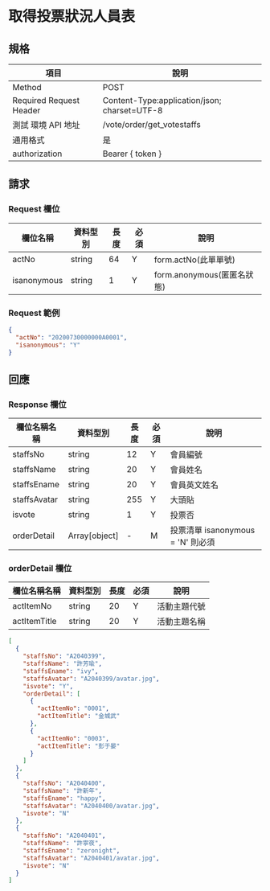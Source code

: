 # 取得投票狀況人員表

## 規格

| 項目                    | 說明                                         |
| ----------------------- | -------------------------------------------- |
| Method                  | POST                                         |
| Required Request Header | Content-Type:application/json; charset=UTF-8 |
| 測試 環境 API 地址      | /vote/order/get_votestaffs                   |
| 通用格式                | 是                                           |
| authorization           | Bearer { token }                             |

## 請求

### Request 欄位

| 欄位名稱    | 資料型別 | 長度 | 必須 | 說明                       |
| ----------- | -------- | ---- | ---- | -------------------------- |
| actNo       | string   | 64   | Y    | form.actNo(此單單號)       |
| isanonymous | string   | 1    | Y    | form.anonymous(匿匿名狀態) |

### Request 範例

```json
{
  "actNo": "20200730000000A0001",
  "isanonymous": "Y"
}
```

## 回應

### Response 欄位

| 欄位名稱名稱 | 資料型別      | 長度 | 必須 | 說明                              |
| ------------ | ------------- | ---- | ---- | --------------------------------- |
| staffsNo     | string        | 12   | Y    | 會員編號                          |
| staffsName   | string        | 20   | Y    | 會員姓名                          |
| staffsEname  | string        | 20   | Y    | 會員英文姓名                      |
| staffsAvatar | string        | 255  | Y    | 大頭貼                            |
| isvote       | string        | 1    | Y    | 投票否                            |
| orderDetail  | Array[object] | -    | M    | 投票清單 isanonymous = 'N' 則必須 |

### orderDetail 欄位

| 欄位名稱名稱 | 資料型別 | 長度 | 必須 | 說明         |
| ------------ | -------- | ---- | ---- | ------------ |
| actItemNo    | string   | 20   | Y    | 活動主題代號 |
| actItemTitle | string   | 20   | Y    | 活動主題名稱 |

```json
[
  {
    "staffsNo": "A2040399",
    "staffsName": "許芳瑜",
    "staffsEname": "ivy",
    "staffsAvatar": "A2040399/avatar.jpg",
    "isvote": "Y",
    "orderDetail": [
      {
        "actItemNo": "0001",
        "actItemTitle": "金城武"
      },
      {
        "actItemNo": "0003",
        "actItemTitle": "彭于晏"
      }
    ]
  },
  {
    "staffsNo": "A2040400",
    "staffsName": "許新年",
    "staffsEname": "happy",
    "staffsAvatar": "A2040400/avatar.jpg",
    "isvote": "N"
  },
  {
    "staffsNo": "A2040401",
    "staffsName": "許寧夜",
    "staffsEname": "zeronight",
    "staffsAvatar": "A2040401/avatar.jpg",
    "isvote": "N"
  }
]
```
